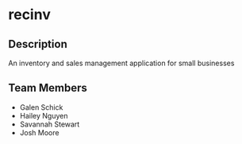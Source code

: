 # recinv
## Description
An inventory and sales management application for small businesses
## Team Members
* Galen Schick
* Hailey Nguyen
* Savannah Stewart
* Josh Moore
